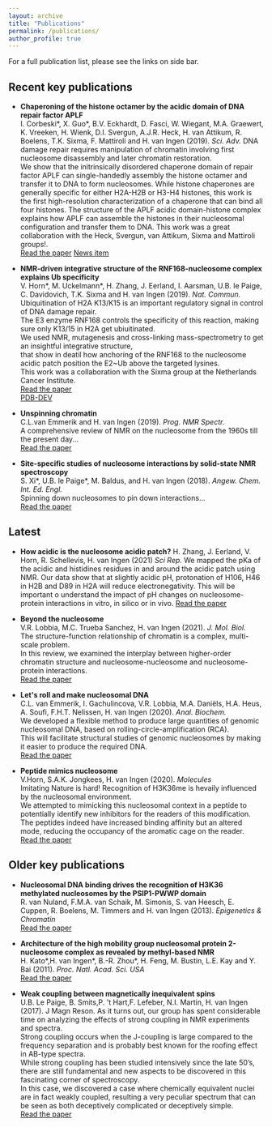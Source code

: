 ```yaml
---
layout: archive
title: "Publications"
permalink: /publications/
author_profile: true
---
```


For a full publication list, please see the links on side bar.


Recent key publications
----------------
* **Chaperoning of the histone octamer by the acidic domain of DNA repair factor APLF**  
I. Corbeski\*, X. Guo\*, B.V. Eckhardt, D. Fasci, W. Wiegant, M.A. Graewert, K. Vreeken, H. Wienk, D.I. Svergun, A.J.R. Heck, H. van Attikum, R. Boelens, T.K. Sixma, F. Mattiroli and H. van Ingen (2019). *Sci. Adv.*
DNA damage repair requires manipulation of chromatin involving first nucleosome disassembly and later chromatin restoration.  
We show that the initrinsically disordered chaperone domain of repair factor APLF can single-handedly assembly the histone octamer and transfer it to DNA to form nucleosomes.
While histone chaperones are generally specific for either H2A-H2B or H3-H4 histones, this work is the first high-resolution characterization of a chaperone that can bind all four histones.
The structure of the APLF acidic domain-histone complex explains how APLF can assemble the histones in their nucleosomal configuration and transfer them to DNA.
This work was a great collaboration with the Heck, Svergun, van Attikum, Sixma and Mattiroli groups!.  
[Read the paper](https://www.science.org/doi/10.1126/sciadv.abo0517)
[News item](https://www.uu.nl/en/news/dna-mantle-repair-happens-in-one-rather-than-several-steps)

* **NMR-driven integrative structure of the RNF168-nucleosome complex explains Ub specificity**  
V. Horn\*, M. Uckelmann\*, H. Zhang, J. Eerland, I. Aarsman, U.B. le Paige, C. Davidovich, T.K. Sixma and H. van Ingen (2019). *Nat. Commun.*  
Ubiquitination of H2A K13/K15 is an important regulatory signal in control of DNA damage repair.  
The E3 enzyme RNF168 controls the specificity of this reaction, making sure only K13/15 in H2A get ubiuitinated.  
We used NMR, mutagenesis and cross-linking mass-spectrometry to get an insightful integrative structure,  
that show in deatil how anchoring of the RNF168 to the nucleosome acidic patch position the E2~Ub above the targeted lysines.  
This work was a collaboration with the Sixma group at the Netherlands Cancer Institute.  
[Read the paper](https://www.nature.com/articles/s41467-019-09756-z)  
[PDB-DEV](https://pdb-dev.wwpdb.org/solrsearch.html?query=RNF168)

* **Unspinning chromatin**  
C.L.van Emmerik and H. van Ingen (2019). *Prog. NMR Spectr.*  
A comprehensive review of NMR on the nucleosome from the 1960s till the present day...  
[Read the paper](https://www.sciencedirect.com/science/article/pii/S0079656518300621)

* **Site-specific studies of nucleosome interactions by solid-state NMR spectroscopy**  
S. Xi\*, U.B. le Paige\*, M. Baldus, and H. van Ingen (2018). *Angew. Chem. Int. Ed. Engl.*  
Spinning down nucleosomes to pin down interactions...  
[Read the paper](https://onlinelibrary.wiley.com/doi/full/10.1002/anie.201713158)  


Latest
-------
* **How acidic is the nucleosome acidic patch?**
H. Zhang, J. Eerland, V. Horn, R. Schellevis, H. van Ingen (2021) *Sci Rep.*
We mapped the pKa of the acidic and histidines residues in and around the acidic patch using NMR.
Our data show that at slightly acidic pH, protonation of H106, H46 in H2B and D89 in H2A will reduce electronegativity.
This will be important o understand the impact of pH changes on nucleosome-protein interactions in vitro, in silico or in vivo. 
[Read the paper](https://www.nature.com/articles/s41598-021-02436-3)

* **Beyond the nucleosome**  
V.R. Lobbia, M.C. Trueba Sanchez, H. van Ingen (2021). *J. Mol. Biol.*  
The structure-function relationship of chromatin is a complex, multi-scale problem.  
In this review, we examined the interplay between higher-order chromatin structure and nucleosome-nucleosome and nucleosome-protein interactions.  
[Read the paper](https://www.sciencedirect.com/science/article/pii/S0022283621000218)

* **Let's roll and make nucleosomal DNA**  
C.L. van Emmerik, I. Gachulincova, V.R. Lobbia, M.A. Daniëls, H.A. Heus, A. Soufi, F.H.T. Nelissen, H. van Ingen (2020). *Anal. Biochem.*  
We developed a flexible method to produce large quantities of genomic nucleosomal DNA, based on rolling-circle-amplification (RCA).  
This will facilitate structural studies of genomic nucleosomes by making it easier to produce the required DNA.  
[Read the paper](https://www.sciencedirect.com/science/article/pii/S0003269719307900)

* **Peptide mimics nucleosome**  
V.Horn, S.A.K. Jongkees, H. van Ingen (2020). *Molecules*  
Imitating Nature is hard! Recognition of H3K36me is hevaily influenced by the nucleosomal environment.  
We attempted to mimicking this nucleosomal context in a peptide to potentially identify new inhibitors for the readers of this modification.  
The peptides indeed have increased binding affinity but an altered mode, reducing the occupancy of the aromatic cage on the reader.  
[Read the paper](https://www.mdpi.com/1420-3049/25/21/4951)


Older key publications
-------

* **Nucleosomal DNA binding drives the recognition of H3K36 methylated nucleosomes by the PSIP1-PWWP domain**  
R. van Nuland, F.M.A. van Schaik, M. Simonis, S. van Heesch, E. Cuppen, R. Boelens, M. Timmers and H. van Ingen (2013). *Epigenetics & Chromatin*  
[Read the paper](https://epigeneticsandchromatin.biomedcentral.com/articles/10.1186/1756-8935-6-12)

* **Architecture of the high mobility group nucleosomal protein 2-nucleosome complex as revealed by methyl-based NMR**  
H. Kato\*,H. van Ingen\*, B.-R. Zhou\*, H. Feng, M. Bustin, L.E. Kay and Y. Bai (2011). *Proc. Natl. Acad. Sci. USA*  
[Read the paper](https://www.pnas.org/content/108/30/12283)

* **Weak coupling between magnetically inequivalent spins**  
U.B. Le Paige, B. Smits,P. 't Hart,F. Lefeber, N.I. Martin, H. van Ingen (2017). J Magn Reson.
As it turns out, our group has spent considerable time on analyzing the effects of strong coupling in NMR experiments and spectra.  
Strong coupling occurs when the J-coupling is large compared to the frequency separation and is probably best known for the roofing effect in AB-type spectra.  
While strong coupling has been studied intensively since the late 50’s, there are still fundamental and new aspects to be discovered in this fascinating corner of spectroscopy.  
In this case, we discovered a case where chemically equivalent nuclei are in fact weakly coupled, resulting a very peculiar spectrum that can be seen as both deceptively complicated or deceptively simple.  
[Read the paper](https://www.sciencedirect.com/science/article/pii/S1090780717300885)


